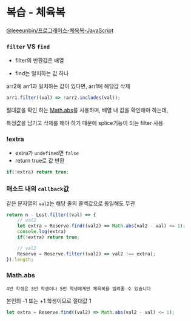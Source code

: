 # 복습 - 체육복

[@leeeunbin/프로그래머스-체육복-JavaScript](https://velog.io/@leeeunbin/%ED%94%84%EB%A1%9C%EA%B7%B8%EB%9E%98%EB%A8%B8%EC%8A%A4-%EC%B2%B4%EC%9C%A1%EB%B3%B5-JavaScript)

### `filter` VS `find`

- filter의 반환값은 배열

- find는 일치하는 값 하나

arr2에 arr1과 일치하는 값이 있다면, arr1에 해당값 삭제
```js
arr1.filter((val) => !arr2.includes(val));
```

절대값을 확인 하는 [Math.abs](https://developer.mozilla.org/ko/docs/Web/JavaScript/Reference/Global_Objects/Math/abs)를 사용하며, 배열 내 값을 확인해야 하는데,

특정값을 남기고 삭제를 해야 하기 때문에 splice기능이 되는 filter 사용

### !extra

- extra가 `undefined`면 `false`
- return true로 값 반환

```js
if(!extra) return true;
```

### 매소드 내의 `callback`값

같은 문자열의 `val2`는 해당 줄의 콜백값으로 동일해도 무관

```js
return n - Lost.filter((val) => {
    // val2
    let extra = Reserve.find((val2) => Math.abs(val2 - val) <= 1);
    console.log(extra)
    if(!extra) return true;

    // val2
    Reserve = Reserve.filter((val2) => val2 !== extra);
}).length;
```

### Math.abs

`4번 학생은 3번 학생이나 5번 학생에게만 체육복을 빌려줄 수 있습니다`

본인의 -1 또는 +1 학생이므로 절대값 1

```js
let extra = Reserve.find((val2) => Math.abs(val2 - val) <= 1);
```